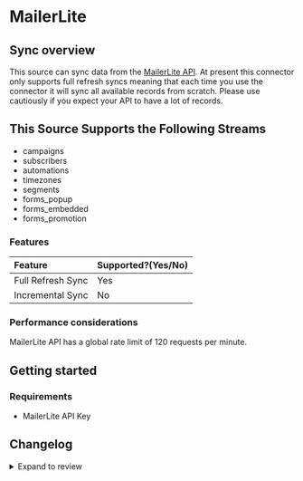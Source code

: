 # MailerLite

## Sync overview

This source can sync data from the [MailerLite API](https://developers.mailerlite.com/docs/#mailerlite-api). At present this connector only supports full refresh syncs meaning that each time you use the connector it will sync all available records from scratch. Please use cautiously if you expect your API to have a lot of records.

## This Source Supports the Following Streams

- campaigns
- subscribers
- automations
- timezones
- segments
- forms_popup
- forms_embedded
- forms_promotion

### Features

| Feature           | Supported?\(Yes/No\) | 
|:------------------|:---------------------|
| Full Refresh Sync | Yes                  |
| Incremental Sync  | No                   |

### Performance considerations

MailerLite API has a global rate limit of 120 requests per minute.

## Getting started

### Requirements

- MailerLite API Key

## Changelog

<details>
  <summary>Expand to review</summary>

| Version | Date       | Pull Request                                             | Subject                                     |
|:--------|:-----------|:---------------------------------------------------------|:--------------------------------------------|
| 1.0.7 | 2024-07-10 | [41404](https://github.com/airbytehq/airbyte/pull/41404) | Update dependencies |
| 1.0.6 | 2024-07-09 | [41150](https://github.com/airbytehq/airbyte/pull/41150) | Update dependencies |
| 1.0.5 | 2024-07-06 | [40858](https://github.com/airbytehq/airbyte/pull/40858) | Update dependencies |
| 1.0.4 | 2024-06-25 | [40447](https://github.com/airbytehq/airbyte/pull/40447) | Update dependencies |
| 1.0.3 | 2024-06-22 | [40060](https://github.com/airbytehq/airbyte/pull/40060) | Update dependencies |
| 1.0.2 | 2024-06-06 | [39181](https://github.com/airbytehq/airbyte/pull/39181) | [autopull] Upgrade base image to v1.2.2 |
| 1.0.1 | 2024-05-30 | [38385](https://github.com/airbytehq/airbyte/pull/38385) | [autopull] base image + poetry + up_to_date |
| 1.0.0 | 2024-05-28 | [38342](https://github.com/airbytehq/airbyte/pull/38342) | Make compatability with builder |
| 0.1.0 | 2022-10-25 | [18336](https://github.com/airbytehq/airbyte/pull/18336) | Initial commit |

</details>
